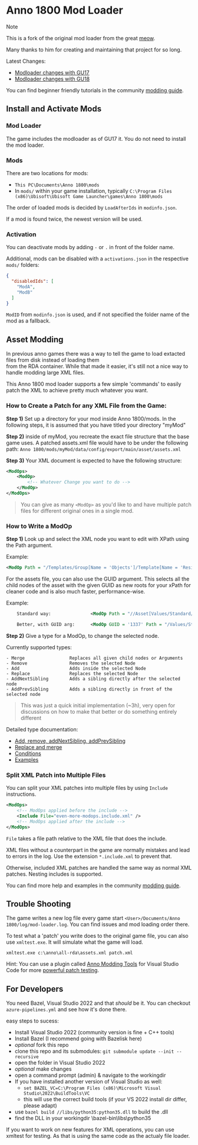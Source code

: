 # Anno 1800 Mod Loader

> [!NOTE]
> This is a fork of the original mod loader from the great [meow](https://github.com/xforce/anno1800-mod-loader).
> 
> Many thanks to him for creating and maintaining that project for so long.

Latest Changes:
 - [Modloader changes with GU17](./doc/modloader10.md)
 - [Modloader changes with GU18](./doc/modloader11.md)

You can find beginner friendly tutorials in the community [modding guide](https://github.com/anno-mods/modding-guide#readme).

## Install and Activate Mods

### Mod Loader

The game includes the modloader as of GU17 it.
You do not need to install the mod loader.

### Mods

There are two locations for mods:
- `This PC\Documents\Anno 1800\mods`
- In `mods/` within your game installation,
  typically `C:\Program Files (x86)\Ubisoft\Ubisoft Game Launcher\games\Anno 1800\mods`

The order of loaded mods is decided by `LoadAfterIds` in `modinfo.json`.

If a mod is found twice, the newest version will be used.

### Activation

You can deactivate mods by adding `-` or `.` in front of the folder name.

Additional, mods can be disabled with a `activations.json` in the respective `mods/` folders:

```json
{
  "disabledIds": [
    "ModA",
    "ModB"
  ]
}
```

`ModID` from `modinfo.json` is used, and if not specified the folder name of the mod as a fallback.

## Asset Modding

In previous anno games there was a way to tell the game to load extacted files from disk instead of loading them  
from the RDA container. While that made it easier, it's still not a nice way to handle modding large XML files.

This Anno 1800 mod loader supports a few simple 'commands' to easily patch the XML to achieve pretty much whatever you want.

### How to Create a Patch for any XML File from the Game:

**Step 1)** Set up a directory for your mod inside Anno 1800/mods. In the following steps, it is assumed that you have titled your directory "myMod"

**Step 2)** inside of myMod, you recreate the exact file structure that the base game uses. A patched assets.xml file would have to be under the following path: `Anno 1800/mods/myMod/data/config/export/main/asset/assets.xml`

**Step 3)** Your XML document is expected to have the following structure:

```xml
<ModOps>
    <ModOp>
        <!-- Whatever Change you want to do -->
    </ModOp>
</ModOps>
```

> You can give as many `<ModOp>` as you'd like to and have multiple patch files for different original ones in a single mod.

### How to Write a ModOp

**Step 1)** Look up and select the XML node you want to edit with XPath using the Path argument.

Example:

```xml
<ModOp Path = "/Templates/Group[Name = 'Objects']/Template[Name = 'Residence7']/Properties">
```

For the assets file, you can also use the GUID argument. This selects all the child nodes of the asset with the given GUID as new roots for your xPath for cleaner code and is also much faster, performance-wise.

Example:

```xml
    Standard way:               <ModOp Path = "//Asset[Values/Standard/GUID = '1137']/Values/Standard/Name">

    Better, with GUID arg:      <ModOp GUID = '1337' Path = "/Values/Standard/Name">
```

**Step 2)** Give a type for a ModOp, to change the selected node.

Currently supported types:

```
- Merge                 Replaces all given child nodes or Arguments
- Remove                Removes the selected Node
- Add                   Adds inside the selected Node
- Replace               Replaces the selected Node
- AddNextSibling        Adds a sibling directly after the selected node
- AddPrevSibling        Adds a sibling directly in front of the selected node
```

> This was just a quick initial implementation (~3h), very open for discussions on how to make that better or do something entirely different

Detailed type documentation:
- [Add, remove, addNextSibling, addPrevSibling](./doc/modop-guide.md)
- [Replace and merge](./doc/modop-replace-merge.md)
- [Conditions](./doc/modop-conditions.md)
- [Examples](./doc/modop-examples.md)

### Split XML Patch into Multiple Files

You can split your XML patches into multiple files by using `Include` instructions.

```xml
<ModOps>
    <!-- ModOps applied before the include -->
    <Include File="even-more-modops.include.xml" />
    <!-- ModOps applied after the include -->
</ModOps>
```

`File` takes a file path relative to the XML file that does the include.

XML files without a counterpart in the game are normally mistakes and lead to errors in the log.
Use the extension `*.include.xml` to prevent that.

Otherwise, included XML patches are handled the same way as normal XML patches. Nesting includes is supported.

You can find more help and examples in the community [modding guide](https://github.com/anno-mods/modding-guide#readme).

## Trouble Shooting

The game writes a new log file every game start `<User>/Documents/Anno 1800/log/mod-loader.log`. You can find issues and mod loading order there.

To test what a 'patch' you write does to the original game file, you can also use `xmltest.exe`. It will simulate what the game will load.

```
xmltest.exe c:\anno\all-rda\assets.xml patch.xml
```

Hint: You can use a plugin called [Anno Modding Tools](https://marketplace.visualstudio.com/items?itemName=JakobHarder.anno-modding-tools) for Visual Studio Code for more [powerful patch testing](https://marketplace.visualstudio.com/items?itemName=JakobHarder.anno-modding-tools#command-compare).

## For Developers

You need Bazel, Visual Studio 2022 and that _should_ be it.
You can checkout `azure-pipelines.yml` and see how it's done there.

easy steps to sucess:

- Install Visual Studio 2022 (community version is fine + C++ tools)
- Install Bazel (I recommend going with Bazelisk here)
- _optional_ fork this repo
- clone this repo and its submodules:
  `git submodule update --init --recursive`
- open the folder in Visual Studio 2022
- _optional_ make changes
- open a command prompt (admin) & navigate to the workingdir
- If you have installed another version of Visual Studio as well:
  - `set BAZEL_VC=C:\Program Files (x86)\Microsoft Visual Studio\2022\BuildTools\VC`
  - this will use the correct build tools (if your VS 2022 install dir differ, please adapt)
- use `bazel build //libs/python35:python35.dll` to build the .dll
- find the DLL in your workingdir \bazel-bin\libs\python35

If you want to work on new features for XML operations, you can use xmltest for testing. As that is using the same code as the actualy file loader.
